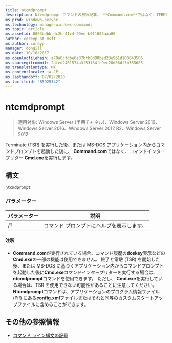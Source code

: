 ```yaml
---
title: ntcmdprompt
description: Ntcmdprompt コマンドの参照記事。 **Command.com**ではなく、TERMINATE (tsr) を実行した後、または MS-DOS アプリケーション内からコマンドプロンプトを起動した後に、コマンド**Cmd.exe**インタープリターを実行します。
ms.prod: windows-server
ms.technology: manage-windows-commands
ms.topic: article
ms.assetid: 0063bdbb-dc2b-41c4-99ee-b011603aaa86
author: coreyp-at-msft
ms.author: coreyp
manager: dongill
ms.date: 10/16/2017
ms.openlocfilehash: a70a8cfdbe6e37bfb8d90bed23e961d100843506
ms.sourcegitcommit: 2afed2461574a3f53f84fc9ec28d86df3b335685
ms.translationtype: MT
ms.contentlocale: ja-JP
ms.lasthandoff: 07/02/2020
ms.locfileid: "85925342"
---
```

# <a name="ntcmdprompt"></a>ntcmdprompt

> 適用対象: Windows Server (半期チャネル)、Windows Server 2019、Windows Server 2016、Windows Server 2012 R2、Windows Server 2012

Terminate (TSR) を実行した後、または MS-DOS アプリケーション内からコマンドプロンプトを起動した後に、 **Command.com**ではなく、コマンドインタープリター **Cmd.exe**を実行します。

## <a name="syntax"></a>構文

```
ntcmdprompt
```

### <a name="parameters"></a>パラメーター

| パラメーター | 説明 |
| --------- | ----------- |
| /? | コマンド プロンプトにヘルプを表示します。 |

#### <a name="remarks"></a>注釈

- **Command.com**が実行されている場合、コマンド履歴の**doskey**表示などの**Cmd.exe**の一部の機能は使用できません。 終了と常駐 (TSR) を開始した後、または MS-DOS に基づくアプリケーション内からコマンドプロンプトを起動した後に**Cmd.exe**コマンドインタープリターを実行する場合は、 **ntcmdprompt**コマンドを使用できます。 ただし、 **Cmd.exe**を実行している場合は、TSR を使用できない可能性があることに注意してください。 **Ntcmdprompt**コマンドは、アプリケーションのプログラム情報ファイル (Pif) にある**config.xml**ファイルまたはそれと同等のカスタムスタートアップファイルに含めることができます。

## <a name="additional-references"></a>その他の参照情報

- [コマンド ライン構文の記号](command-line-syntax-key.md)
